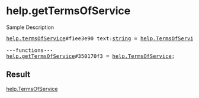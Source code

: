 # help.getTermsOfService

Sample Description

<pre>
<a href="../constructor/help.termsOfService.md">help.termsOfService</a>#f1ee3e90 text:<a href="../type/string.md">string</a> = <a href="../type/help.TermsOfService.md">help.TermsOfService</a>;

---functions---
<a href="../method/help.getTermsOfService.md">help.getTermsOfService</a>#350170f3 = <a href="../type/help.TermsOfService.md">help.TermsOfService</a>;</pre>

## Result

<a href="../type/help.TermsOfService.md">help.TermsOfService</a>

